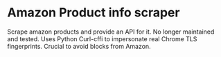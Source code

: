 # Amazon Product info scraper

Scrape amazon products and provide an API for it. No longer maintained and tested. 
Uses Python Curl-cffi to impersonate real Chrome TLS fingerprints. Crucial to avoid blocks from Amazon.
